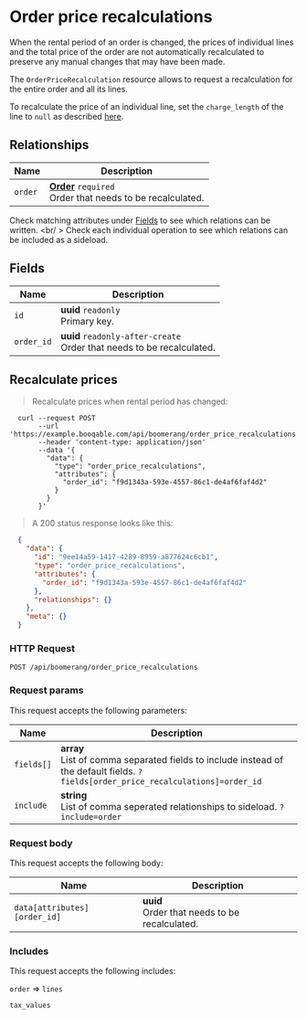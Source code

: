 # Order price recalculations

When the rental period of an order is changed, the prices of individual lines
and the total price of the order are not automatically recalculated to preserve
any manual changes that may have been made.

The `OrderPriceRecalculation` resource allows to request a recalculation for the
entire order and all its lines.

To recalculate the price of an individual line, set the `charge_length` of the
line to `null` as described [here](#lines-fields).

## Relationships
Name | Description
-- | --
`order` | **[Order](#orders)** `required`<br>Order that needs to be recalculated.


Check matching attributes under [Fields](#order-price-recalculations-fields) to see which relations can be written.
<br/ >
Check each individual operation to see which relations can be included as a sideload.
## Fields

 Name | Description
-- | --
`id` | **uuid** `readonly`<br>Primary key.
`order_id` | **uuid** `readonly-after-create`<br>Order that needs to be recalculated.


## Recalculate prices


> Recalculate prices when rental period has changed:

```shell
  curl --request POST
       --url 'https://example.booqable.com/api/boomerang/order_price_recalculations'
       --header 'content-type: application/json'
       --data '{
         "data": {
           "type": "order_price_recalculations",
           "attributes": {
             "order_id": "f9d1343a-593e-4557-86c1-de4af6faf4d2"
           }
         }
       }'
```

> A 200 status response looks like this:

```json
  {
    "data": {
      "id": "9ee14a59-1417-4289-8959-a877624c6cb1",
      "type": "order_price_recalculations",
      "attributes": {
        "order_id": "f9d1343a-593e-4557-86c1-de4af6faf4d2"
      },
      "relationships": {}
    },
    "meta": {}
  }
```

### HTTP Request

`POST /api/boomerang/order_price_recalculations`

### Request params

This request accepts the following parameters:

Name | Description
-- | --
`fields[]` | **array** <br>List of comma separated fields to include instead of the default fields. `?fields[order_price_recalculations]=order_id`
`include` | **string** <br>List of comma seperated relationships to sideload. `?include=order`


### Request body

This request accepts the following body:

Name | Description
-- | --
`data[attributes][order_id]` | **uuid** <br>Order that needs to be recalculated.


### Includes

This request accepts the following includes:

`order` => 
`lines`


`tax_values`







